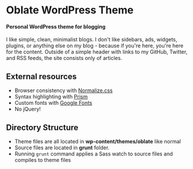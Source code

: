 Oblate WordPress Theme
=====

#### Personal WordPress theme for blogging

I like simple, clean, minimalist blogs. I don't like sidebars, ads, widgets, plugins, or anything else on my blog - because if you're here, you're here for the content. Outside of a simple header with links to my GitHub, Twitter, and RSS feeds, the site consists only of articles.

## External resources

* Browser consistency with [Normalize.css](https://necolas.github.io/normalize.css/) 
* Syntax highlighting with [Prism](http://prismjs.com/)
* Custom fonts with [Google Fonts](https://www.google.com/fonts)
* No jQuery!

## Directory Structure

* Theme files are all located in **wp-content/themes/oblate** like normal
* Source files are located in **grunt** folder. 
* Running `grunt` command applies a Sass watch to source files and compiles to theme files


